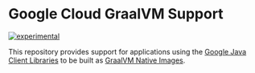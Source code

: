 # Google Cloud GraalVM Support

[![experimental](http://badges.github.io/stability-badges/dist/experimental.svg)](http://github.com/badges/stability-badges)

This repository provides support for applications using the [Google Java Client Libraries](https://github.com/googleapis/google-cloud-java)
to be built as [GraalVM Native Images](https://www.graalvm.org/docs/reference-manual/native-image).
